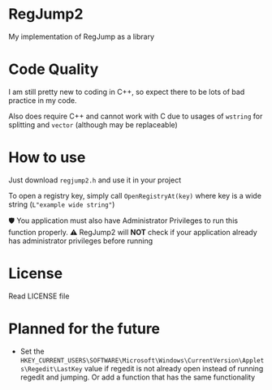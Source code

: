 # RegJump2
My implementation of RegJump as a library
# Code Quality
I am still pretty new to coding in C++, so expect there to be lots of bad practice in my code.

Also does require C++ and cannot work with C due to usages of `wstring` for splitting and `vector` (although may be replaceable)
# How to use
Just download `regjump2.h` and use it in your project

To open a registry key, simply call `OpenRegistryAt(key)` where key is a wide string (`L"example wide string"`)

🛡 You application must also have Administrator Privileges to run this function properly.
⚠ RegJump2 will **NOT** check if your application already has administrator privileges before running
# License
Read LICENSE file
# Planned for the future
- Set the `HKEY_CURRENT_USERS\SOFTWARE\Microsoft\Windows\CurrentVersion\Applets\Regedit\LastKey` value if regedit is not already open instead of running regedit and jumping. Or add a function that has the same functionality
